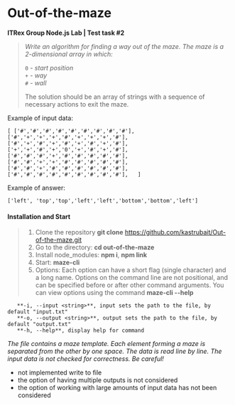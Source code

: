 # Out-of-the-maze
**ITRex Group Node.js Lab | Test task #2**

> *Write an algorithm for finding a way out of the maze. The maze is a 2-dimensional array in which:*
> 
> `0` - *start position*    
> `+` - *way*    
> `#` - *wall*
> 
> The solution should be an array of strings with a sequence of necessary actions to exit the maze.

Example of input data:

``[
 ['#','#','#','#','#','#','#','#','#'],   
 ['#','+','+','+','#','+','+','+','#'],        
 ['#','+','#','+','#','+','#','+','#'],       
 ['+','+','#','+','0','+','#','+','#'],       
 ['#','#','#','+','#','#','#','#','#'],     
 ['#','#','+','+','#','#','#','#','#'],       
 ['#','#','+','#','#','#','#','#','#'],       
 ['#','#','#','#','#','#','#','#','#'],  
 ]``

Example of answer: 

``['left', 'top','top','left','left','bottom','bottom','left']``

#### Installation and Start
>1. Clone the repository
    **git clone** https://github.com/kastrubait/Out-of-the-maze.git
>2. Go to the directory:
    **cd out-of-the-maze**
>3. Install node_modules:
   **npm i**,  **npm link**
>4. Start:
    **maze-cli**
>5. Options:
    Each option can have a short flag (single character) and a long name. Options on the command line are not positional, and can be specified before or after other command arguments. You can view options using the command  **maze-cli  --help**

       **-i, --input <string>**, input sets the path to the file, by default "input.txt"  
       **-o, --output <string>**, output sets the path to the file, by default "output.txt"  
       **-h, --help**, display help for command

*The file contains a maze template. Each element forming a maze is separated from the other by one space. The data is read line by line. The input data is not checked for correctness. Be careful!*
> 
   - not implemented write to file
   - the option of having multiple outputs is not considered
   - the option of working with large amounts of input data has not been considered
